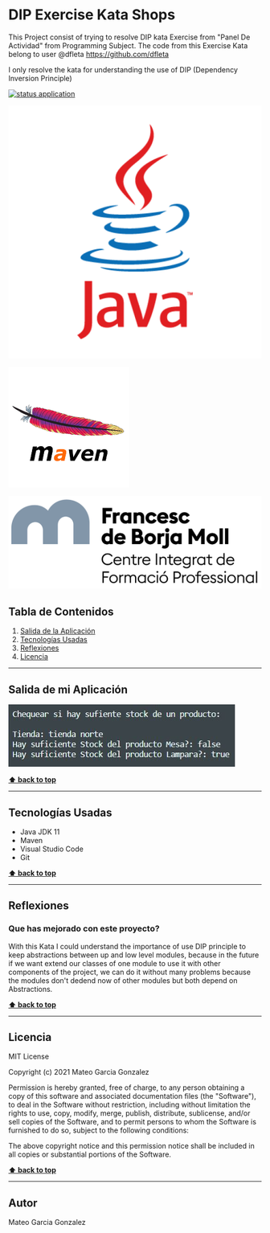 # DIP Exercise Kata Shops
This Project consist of trying to resolve DIP kata Exercise from "Panel De Actividad" from Programming Subject.
The code from this Exercise Kata belong to user @dfleta
https://github.com/dfleta

I only resolve the kata for understanding the use of
DIP (Dependency Inversion Principle)

[![status application](https://img.shields.io/badge/status-stable-brightgreen)](URL_Proyecto)

<!--Logos-->

![Project Logo Java](./doc/img/java.png)

![Project Logo Maven](./doc/img/apache_maven.png)

![Project Logo Borja Moll](./doc/img/logocifp.png)

## Tabla de Contenidos

1. [Salida de la Aplicación](#salidas-de-la-aplicacion)
1. [Tecnologías Usadas](#tecnologias-usadas)
1. [Reflexiones](#reflexiones)
1. [Licencia](#licencia)

---

## Salida de mi Aplicación
![Project Salida Aplicacion](./doc/salida_por_pantalla_dip_exercise.JPG)

**[⬆ back to top](#tabla-de-contenidos)**


---

## Tecnologías Usadas

- Java JDK 11
- Maven
- Visual Studio Code
- Git


**[⬆ back to top](#tabla-de-contenidos)**


---

## Reflexiones

### Que has mejorado con este proyecto?

With this Kata I could understand the importance of use
DIP principle to keep abstractions between up and low level modules, because in the future if we want extend our classes of one module to use it with other components of the project, we can do it without many problems because the modules don't dedend now of other modules but both depend on Abstractions.

**[⬆ back to top](#tabla-de-contenidos)**


---



## Licencia

MIT License

Copyright (c) 2021 Mateo Garcia Gonzalez

Permission is hereby granted, free of charge, to any person obtaining a copy
of this software and associated documentation files (the "Software"), to deal
in the Software without restriction, including without limitation the rights
to use, copy, modify, merge, publish, distribute, sublicense, and/or sell
copies of the Software, and to permit persons to whom the Software is
furnished to do so, subject to the following conditions:

The above copyright notice and this permission notice shall be included in all
copies or substantial portions of the Software.


**[⬆ back to top](#tabla-de-contenidos)**

---


## Autor
Mateo Garcia Gonzalez